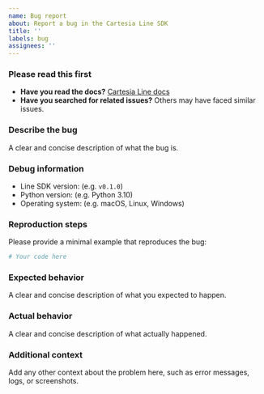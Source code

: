```yaml
---
name: Bug report
about: Report a bug in the Cartesia Line SDK
title: ''
labels: bug
assignees: ''
---
```


### Please read this first

- **Have you read the docs?** [Cartesia Line docs](https://docs.cartesia.ai/line/)
- **Have you searched for related issues?** Others may have faced similar issues.

### Describe the bug
A clear and concise description of what the bug is.

### Debug information
- Line SDK version: (e.g. `v0.1.0`)
- Python version: (e.g. Python 3.10)
- Operating system: (e.g. macOS, Linux, Windows)

### Reproduction steps

Please provide a minimal example that reproduces the bug:

```python
# Your code here
```

### Expected behavior
A clear and concise description of what you expected to happen.

### Actual behavior
A clear and concise description of what actually happened.

### Additional context
Add any other context about the problem here, such as error messages, logs, or screenshots.